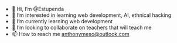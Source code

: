 - 👋 Hi, I’m @Estupenda
- 👀 I’m interested in learning web development, AI, ethnical hacking
- 🌱 I’m currently learning web development
- 💞️ I’m looking to collaborate on teachers that will teach me
- 📫 How to reach me anthonymeso@outlook.com

<!---
Estupenda/Estupenda is a ✨ special ✨ repository because its `README.md` (this file) appears on your GitHub profile.
You can click the Preview link to take a look at your changes.
--->
